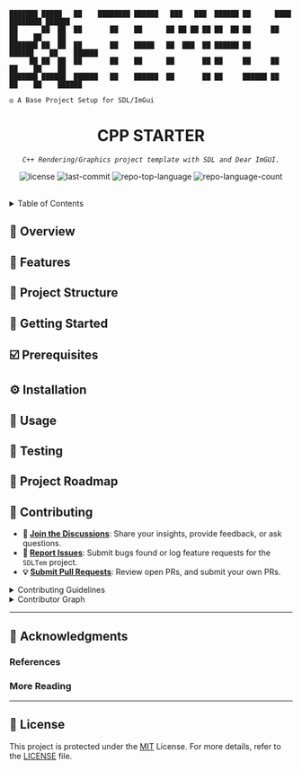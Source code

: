 ```console
███████ █████   ██    ████████ ██████   ███   ███  ██████ ██      ████  ████████ ██████
██      ██  ██  ██       ██    ██      ██ ██ ██ ██ ██  ██ ██     ██  ██    ██    ██
███████ ██  ██  ██       ██    █████   ██  ███  ██ ██████ ██     ██████    ██    ██████
     ██ ██  ██  ██       ██    ██      ██       ██ ██     ██     ██  ██    ██    ██
███████ ██████  ██████   ██    ██████  ██       ██ ██     ██████ ██  ██    ██    ██████

◎ A Base Project Setup for SDL/ImGui
```

<p align="center"><h1 align="center">CPP STARTER</h1></p>
<p align="center">
  <em><code>C++ Rendering/Graphics project template with SDL and Dear ImGUI.
</code></em>
</p>
<p align="center">
  <img src="https://img.shields.io/github/license/djoezeke/SDLTem?style=default&logo=opensourceinitiative&logoColor=white&color=0080ff" alt="license">
  <img src="https://img.shields.io/github/last-commit/djoezeke/SDLTem?style=default&logo=git&logoColor=white&color=0080ff" alt="last-commit">
  <img src="https://img.shields.io/github/languages/top/djoezeke/SDLTem?style=default&color=0080ff" alt="repo-top-language">
  <img src="https://img.shields.io/github/languages/count/djoezeke/SDLTem?style=default&color=0080ff" alt="repo-language-count">
</p>
<p align="center"><!-- default option, no dependency badges. -->
</p>
<p align="center">
  <!-- default option, no dependency badges. -->
</p>
<br>

<details><summary>Table of Contents</summary>

- [📍 Overview](#-overview)
- [👾 Features](#-features)
- [📁 Project Structure](#-project-structure)
- [🚀 Getting Started](#-getting-started)
  - [☑️ Prerequisites](#-prerequisites)
  - [⚙️ Installation](#-installation)
  - [🤖 Usage](#🤖-usage)
  - [🧪 Testing](#🧪-testing)
- [📌 Project Roadmap](#-project-roadmap)
- [🔰 Contributing](#-contributing)
- [🙌 Acknowledgments](#-acknowledgments)
- [📃 License](#-license)

</details>
 
## 📍 Overview

## 👾 Features

## 📁 Project Structure

## 🚀 Getting Started

## ☑️ Prerequisites

## ⚙️ Installation

## 🤖 Usage

## 🧪 Testing

## 📌 Project Roadmap

## 🔰 Contributing

- **💬 [Join the Discussions](https://github.com/djoezeke/SDLTem/discussions)**: Share your insights, provide feedback, or ask questions.
- **🐛 [Report Issues](https://github.com/djoezeke/SDLTem/issues)**: Submit bugs found or log feature requests for the `SDLTem` project.
- **💡 [Submit Pull Requests](https://github.com/djoezeke/SDLTem/blob/main/CONTRIBUTING.md)**: Review open PRs, and submit your own PRs.

<details closed>
<summary>Contributing Guidelines</summary>

1. **Fork the Repository**: Start by forking the project repository to your github account.
2. **Clone Locally**: Clone the forked repository to your local machine using a git client.
   ```sh
   git clone --recursive https://github.com/djoezeke/SDLTem
   ```
3. **Create a New Branch**: Always work on a new branch, giving it a descriptive name.
   ```sh
   git checkout -b new-feature-x
   ```
4. **Make Your Changes**: Develop and test your changes locally.
5. **Commit Your Changes**: Commit with a clear message describing your updates.
   ```sh
   git commit -m 'Implemented new feature x.'
   ```
6. **Push to github**: Push the changes to your forked repository.
   ```sh
   git push origin new-feature-x
   ```
7. **Submit a Pull Request**: Create a PR against the original project repository. Clearly describe the changes and their motivations.
8. **Review**: Once your PR is reviewed and approved, it will be merged into the main branch. Congratulations on your contribution!
</details>

<details closed>
<summary>Contributor Graph</summary>
<br>
<p align="left">
   <a href="https://github.com{/djoezeke/SDLTem/}graphs/contributors">
      <img src="https://contrib.rocks/image?repo=djoezeke/SDLTem">
   </a>
</p>
</details>

---

## 🙌 Acknowledgments

### References

### More Reading

---

## 📃 License

This project is protected under the [MIT](LICENSE) License.
For more details, refer to the [LICENSE](LICENSE) file.
